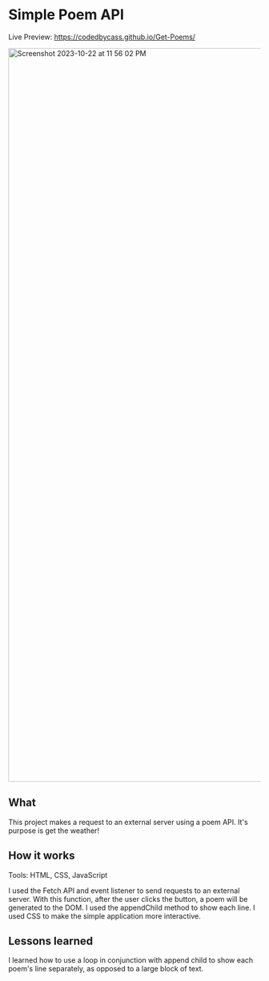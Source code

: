 # Simple Poem API

Live Preview: https://codedbycass.github.io/Get-Poems/

<img width="1467" alt="Screenshot 2023-10-22 at 11 56 02 PM" src="https://github.com/codedbycass/Get-Poems/assets/122684139/899ffc98-1737-475e-813e-47659b54cf2c">

## What

This project makes a request to an external server using a poem API. It's purpose is get the weather!

## How it works
Tools: HTML, CSS, JavaScript

I used the Fetch API and event listener to send requests to an external server. With this function, after the user clicks the button, a poem will be generated to the DOM. I used the appendChild method to show each line. I used CSS to make the simple application more interactive.

## Lessons learned
I learned how to use a loop in conjunction with append child to show each poem's line separately, as opposed to a large block of text.
